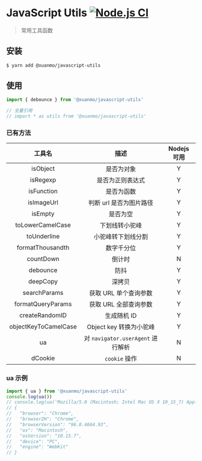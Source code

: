# JavaScript Utils [![Node.js CI](https://github.com/D-xuanmo/javascript-utils/actions/workflows/node.js.yml/badge.svg?branch=main)](https://github.com/D-xuanmo/javascript-utils/actions/workflows/node.js.yml)

> 常用工具函数

## 安装

```bash
$ yarn add @xuanmo/javascript-utils
```

## 使用

```js
import { debounce } from '@xuanmo/javascript-utils'

// 全量引用
// import * as utils from '@xuanmo/javascript-utils'
```

### 已有方法

|         工具名          |              描述              | Nodejs 可用 |
|:--------------------:|:----------------------------:|:---------:|
|       isObject       |            是否为对象             |     Y     |
|       isRegexp       |           是否为正则表达式           |     Y     |
|      isFunction      |            是否为函数             |     Y     |
|      isImageUrl      |        判断 url 是否为图片路径        |     Y     |
|       isEmpty        |             是否为空             |     Y     |
|   toLowerCamelCase   |           下划线转小驼峰            |     Y     |
|     toUnderline      |          小驼峰转下划线分割           |     Y     |
|   formatThousandth   |            数字千分位             |     Y     |
|      countDown       |             倒计时              |     N     |
|       debounce       |              防抖              |     Y     |
|       deepCopy       |             深拷贝              |     Y     |
|     searchParams     |        获取 URL 单个查询参数         |     Y     |
|  formatQueryParams   |        获取 URL 全部查询参数         |     Y     |
|    createRandomID    |           生成随机 ID            |     Y     |
| objectKeyToCamelCase |      Object key 转换为小驼峰       |     Y     |
|          ua          | 对 `navigator.userAgent` 进行解析 |     N     |
|       dCookie        |         `cookie` 操作          |     N     |

### ua 示例
```js
import { ua } from '@xuanmo/javascript-utils'
console.log(ua())
// console.log(ua('Mozilla/5.0 (Macintosh; Intel Mac OS X 10_15_7) AppleWebKit/537.36 (KHTML, like Gecko) Chrome/96.0.4664.93 Safari/537.36'))
// {
//   "browser": "Chrome",
//   "browserZH": "Chrome",
//   "browserVersion": "96.0.4664.93",
//   "os": "Macintosh",
//   "osVersion": "10.15.7",
//   "device": "PC",
//   "engine": "WebKit"
// }
```